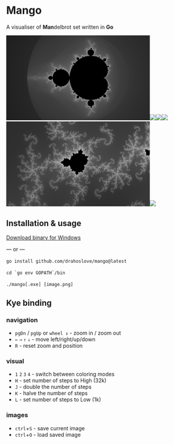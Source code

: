 # Mango

A visualiser of **Man**delbrot set written in **Go**



<img src="images/set_1664718211_(-0.5+0i)_1_0_.png" width="384"
/><img src="images/set_1663476672_(-0.8643325482946538-0.2305787007080872i)_4.745313281212577e+07_2_.png" width="384"
/><img src="images/set_1663582256_(-0.6699236201218569-0.4577691518426872i)_7.774721279938687e+11_1_.png" width="384"
/><img src="images/set_1663536017_(0.2713047044368717-0.5857106239284461i)_2.3726566406062886e+07_3_.png" width="384"
/><img src="images/set_1663549060_(-0.6699236121894319-0.45776914126597795i)_1.7592186044416e+13_2_.png" width="384"
/><img src="images/set_1663528471_(-0.07459391968701061+0.9696561653342303i)_2.9658208007578608e+06_3_.png" width="384"
/>


## Installation & usage

[Download binary for Windows](https://github.com/drahoslove/mango/releases/latest/download/mango.exe)

 &mdash; or &mdash;

`go install github.com/drahoslove/mango@latest`

```cd `go env GOPATH`/bin```

`./mango[.exe] [image.png]`


## Kye binding

### navigation

- `pgDn` / `pgUp` or `wheel ↕` - zoom in / zoom out
- `←` `→` `↑` `↓` - move left/right/up/down
- `R` - reset zoom and position


### visual
- `1` `2` `3` `4` - switch between coloring modes
- `H` - set number of steps to High (32k)
- `J` - double the number of steps
- `K` - halve the number of steps
- `L` - set number of steps to Low (1k)

### images
- `ctrl`+`S` - save current image
- `ctrl`+`O` - load saved image
